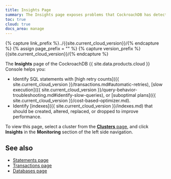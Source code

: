 ```yaml
---
title: Insights Page
summary: The Insights page exposes problems that CockroachDB has detected in your workloads and schemas.
toc: true
cloud: true
docs_area: manage
---
```


{% capture link_prefix %}../{{site.current_cloud_version}}/{% endcapture %}
{% assign page_prefix = "" %}
{% capture version_prefix %}{{site.current_cloud_version}}/{% endcapture %}

The **Insights** page of the CockroachDB {{ site.data.products.cloud }} Console helps you:

- Identify SQL statements with [high retry counts]({{ site.current_cloud_version }}/transactions.md#automatic-retries), [slow execution]({{ site.current_cloud_version }}/query-behavior-troubleshooting.md#identify-slow-queries), or [suboptimal plans]({{ site.current_cloud_version }}/cost-based-optimizer.md).
- Identify [indexes]({{ site.current_cloud_version }}/indexes.md) that should be created, altered, replaced, or dropped to improve performance.

To view this page, select a cluster from the [**Clusters** page](cluster-management.md#view-clusters-page), and click **Insights** in the **Monitoring** section of the left side navigation.



## See also

- [Statements page](statements-page.md)
- [Transactions page](transactions-page.md)
- [Databases page](databases-page.md)
